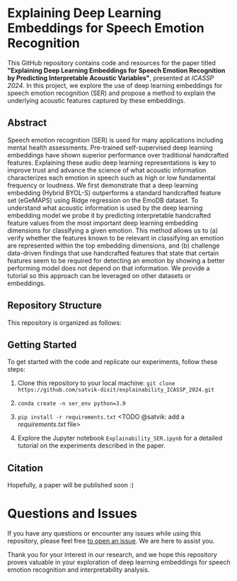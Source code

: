 # Explaining Deep Learning Embeddings for Speech Emotion Recognition
This GitHub repository contains code and resources for the paper titled **"Explaining Deep Learning Embeddings for Speech Emotion Recognition by Predicting Interpretable Acoustic Variables"**, presented at _ICASSP 2024_. In this project, we explore the use of deep learning embeddings for speech emotion recognition (SER) and propose a method to explain the underlying acoustic features captured by these embeddings.

## Abstract
Speech emotion recognition (SER) is used for many applications including mental health assessments. Pre-trained self-supervised deep learning embeddings have shown superior performance over traditional handcrafted features. Explaining these audio deep learning representations is key to improve trust and advance the science of what acoustic information characterizes each emotion in speech such as high or low fundamental frequency or loudness. We first demonstrate that a deep learning embedding (Hybrid BYOL-S) outperforms a standard handcrafted feature set (eGeMAPS) using Ridge regression on the EmoDB dataset. To understand what acoustic information is used by the deep learning embedding model we probe it by predicting interpretable handcrafted feature values from the most important deep learning embedding dimensions for classifying a given emotion. This method allows us to (a) verify whether the features known to be relevant in classifying an emotion are represented within the top embedding dimensions, and (b) challenge data-driven findings that use handcrafted features that state that certain features seem to be required for detecting an emotion by showing a better performing model does not depend on that information. We provide a tutorial so this approach can be leveraged on other datasets or embeddings. 

## Repository Structure
This repository is organized as follows: 
<TODO>

## Getting Started
To get started with the code and replicate our experiments, follow these steps:


1. Clone this repository to your local machine: ``` git clone https://github.com/satvik-dixit/explainability_ICASSP_2024.git ```

2. ``` conda create -n ser_env python=3.9 ```

3. ``` pip install -r requirements.txt ``` <TODO @satvik: add a _requirements.txt_ file>

4. Explore the Jupyter notebook ```Explainability_SER.ipynb``` for a detailed tutorial on the experiments described in the paper. 

## Citation
Hopefully, a paper will be published soon :) 

# Questions and Issues
If you have any questions or encounter any issues while using this repository, please feel free [to open an issue](https://github.com/satvik-dixit/explainability_ICASSP_2024/issues). We are here to assist you.

Thank you for your interest in our research, and we hope this repository proves valuable in your exploration of deep learning embeddings for speech emotion recognition and interpretability analysis.

